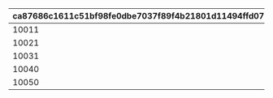 |ca87686c1611c51bf98fe0dbe7037f89f4b21801d11494ffd0709fbf2e6f40b8|b677a1c30edadab679a5d22b784983db7a2f762cc8a69ced2aa0e4c8af5089d0|8023f3b3e20d7e651904d25e6d761ff047a91ab7dc934d46557996736925085d|0496091443f47be2101b7a5ca3ba200ae6298ab04a559d5c79fabbdd5ec20d3d|3b2b7a1adf3809320c3795adb752345db10d76a23f8ad21a0aff3a7f71acfd8b|b4f0732c149d497e10a6d8c9d67313b8d38f68fa0eb6910d8e020242608b7184|43d4a5286fbf0a3281d8294088e78a4ddfc0b2cbf6b02c3ece57f95155fb9ea6|927a17cf5aa0d4c4800aa5cf56ae518607f12c3fe94a6c606ac47f6b27ab6dac|35e0c02f5ec1b7bea3c8d805946f141d301f012eea0398582270b7915fa7dfda|6da9519f2f5db4bf1c8463eb1248b3f59f7fd7a1f17f2ee4ea4753b4b42c977f|fec596844be65fdf8f167529a642a964d960f99601d665c31661c319de1c6ed2|58984dd9a0809854f8195e21af017218e86f7e7ecb4175fd90aed5a1fab6acf9|
| --- | --- | --- | --- | --- | --- | --- | --- | --- | --- | --- | --- |
|10011|20003|1001|22003|23001|804100101|0|94002|0|1|50003|1|
|10021|91002|1002|22003|23001|804100201|1|94002|1|4|50003|1|
|10031|91002|1003|22003|23001|804100301|4|94002|1|7|50003|1|
|10040|91002|1004|22003|23001|0|7|94002|1|10|50003|0|
|10050|4104402|1005|140001|25021|0|10|91002|0|11|21953|0|